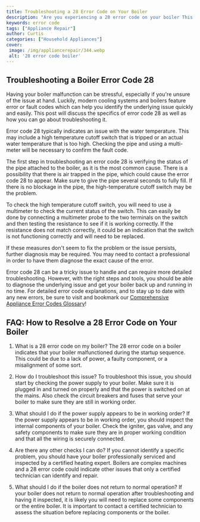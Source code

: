 ```yaml
---
title: Troubleshooting a 28 Error Code on Your Boiler
description: "Are you experiencing a 28 error code on your boiler This blog post outlines easy troubleshooting tips to help you resolve the issue quickly"
keywords: error code
tags: ["Appliance Repair"]
author: Curtis
categories: ["Household Appliances"]
cover: 
 image: /img/appliancerepair/344.webp
 alt: '28 error code boiler'
---
```

## Troubleshooting a Boiler Error Code 28

Having your boiler malfunction can be stressful, especially if you're unsure of the issue at hand. Luckily, modern cooling systems and boilers feature error or fault codes which can help you identify the underlying issue quickly and easily. This post will discuss the specifics of error code 28 as well as how you can go about troubleshooting it. 

Error code 28 typically indicates an issue with the water temperature. This may include a high temperature cutoff switch that is tripped or an actual water temperature that is too high. Checking the pipe and using a multi-meter will be necessary to confirm the fault code. 

The first step in troubleshooting an error code 28 is verifying the status of the pipe attached to the boiler, as it is the most common cause. There is a possibility that there is air trapped in the pipe, which could cause the error code 28 to appear. Make sure to give the pipe several seconds to fully fill. If there is no blockage in the pipe, the high-temperature cutoff switch may be the problem.

To check the high temperature cutoff switch, you will need to use a multimeter to check the current status of the switch. This can easily be done by connecting a multimeter probe to the two terminals on the switch and then testing the resistance to see if it is working correctly. If the resistance does not match correctly, it could be an indication that the switch is not functioning correctly and will need to be replaced.

If these measures don't seem to fix the problem or the issue persists, further diagnosis may be required. You may need to contact a professional in order to have them diagnose the exact cause of the error.

Error code 28 can be a tricky issue to handle and can require more detailed troubleshooting. However, with the right steps and tools, you should be able to diagnose the underlying issue and get your boiler back up and running in no time. For detailed error code explanations, and to stay up to date with any new errors, be sure to visit and bookmark our [Comprehensive Appliance Error Codes Glossary](./error-codes/)!
## FAQ: How to Resolve a 28 Error Code on Your Boiler

1. What is a 28 error code on my boiler?
The 28 error code on a boiler indicates that your boiler malfunctioned during the startup sequence. This could be due to a lack of power, a faulty component, or a misalignment of some sort.

2. How do I troubleshoot this issue?
To troubleshoot this issue, you should start by checking the power supply to your boiler. Make sure it is plugged in and turned on properly and that the power is switched on at the mains. Also check the circuit breakers and fuses that serve your boiler to make sure they are still in working order.

3. What should I do if the power supply appears to be in working order?
If the power supply appears to be in working order, you should inspect the internal components of your boiler. Check the igniter, gas valve, and any safety components to make sure they are in proper working condition and that all the wiring is securely connected.

4. Are there any other checks I can do? 
If you cannot identify a specific problem, you should have your boiler professionally serviced and inspected by a certified heating expert. Boilers are complex machines and a 28 error code could indicate other issues that only a certified technician can identify and repair.

5. What should I do if the boiler does not return to normal operation?
If your boiler does not return to normal operation after troubleshooting and having it inspected, it is likely you will need to replace some components or the entire boiler. It is important to contact a certified technician to assess the situation before replacing components or the boiler.
